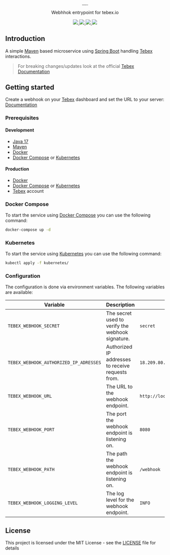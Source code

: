 <div style="font-size:1;" align="center">
    <h1>Tebex microservice</h1>
</div>

<p align="center">Webhhok entrypoint for tebex.io</p>

<p align="center">
<!-- Spring boot version -->
<a href="https://github.com/spring-projects/spring-boot/releases/tag/v2.7.4">
    <img src="https://img.shields.io/badge/spring--boot-2.7.4-blue">
</a>
<!-- JDK version -->
<a href="https://www.oracle.com/java/technologies/javase-downloads.html">
    <img src="https://img.shields.io/badge/JDK-17-blue">
</a>
<!-- Google code style -->
<a href="https://google.github.io/styleguide/javaguide.html">
    <img src="https://img.shields.io/badge/code--style-Google%20Java%20Style-blue">
</a>
<!-- License -->
<a href="https://de.wikipedia.org/wiki/MIT-Lizenz">
    <img src="https://img.shields.io/github/license/matkollin/veqflix?color=blue">
</a>
</p>

## Introduction
A simple [Maven](https://maven.apache.org/) based microservice using [Spring Boot](https://spring.io/projects/spring-boot) handling [Tebex](https://www.tebex.io/) interactions.

> For breaking changes/updates look at the official [Tebex Documentation](https://docs.tebex.io/plugin/)

## Getting started

Create a webhook on your [Tebex](https://www.tebex.io/) dashboard and set the URL to your server: [Documentation](https://docs.tebex.io/store/integrating-with-your-game-server-or-website/webhooksv2)

### Prerequisites
#### Development
- [Java 17](https://adoptopenjdk.net/)
- [Maven](https://maven.apache.org/)
- [Docker](https://www.docker.com/)
- [Docker Compose](https://docs.docker.com/compose/) or [Kubernetes](https://kubernetes.io/)

#### Production
- [Docker](https://www.docker.com/)
- [Docker Compose](https://docs.docker.com/compose/) or [Kubernetes](https://kubernetes.io/)
- [Tebex](https://www.tebex.io/) account

### Docker Compose
To start the service using [Docker Compose](https://docs.docker.com/compose/) you can use the following command:

```bash
docker-compose up -d
```

### Kubernetes
To start the service using [Kubernetes](https://kubernetes.io/) you can use the following command:

```bash
kubectl apply -f kubernetes/
```


### Configuration
The configuration is done via environment variables. The following variables are available:

| Variable                               | Description                                      | Default |
|----------------------------------------|--------------------------------------------------| --- |
| `TEBEX_WEBHOOK_SECRET`                 | The secret used to verify the webhook signature. | `secret` |
| `TEBEX_WEBHOOK_AUTHORIZED_IP_ADRESSES` | Authorized IP addresses to receive requests from.  | `18.209.80.3;54.87.231.232` |
| `TEBEX_WEBHOOK_URL`                    | The URL to the webhook endpoint.                 | `http://localhost:8080/webhook` |
| `TEBEX_WEBHOOK_PORT`                   | The port the webhook endpoint is listening on.   | `8080` |
| `TEBEX_WEBHOOK_PATH`                   | The path the webhook endpoint is listening on.   | `/webhook` |
| `TEBEX_WEBHOOK_LOGGING_LEVEL`          | The log level for the webhook endpoint.          | `INFO` |

## License
This project is licensed under the MIT License - see the [LICENSE](LICENSE) file for details
